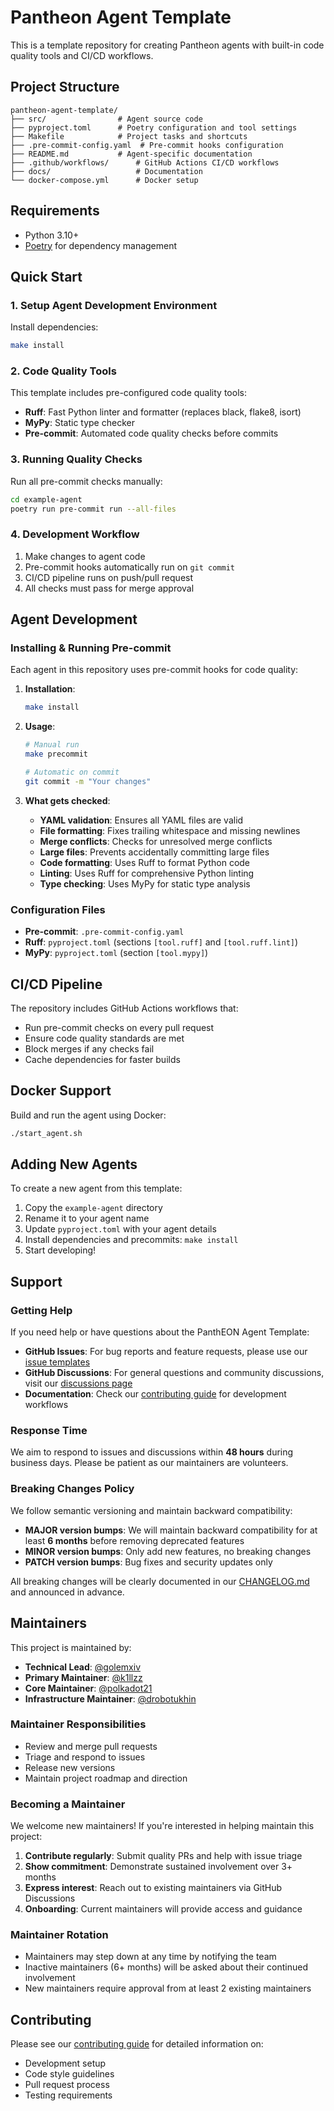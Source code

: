 # Pantheon Agent Template

This is a template repository for creating Pantheon agents with built-in code quality tools and CI/CD workflows.

## Project Structure

```
pantheon-agent-template/
├── src/                # Agent source code
├── pyproject.toml      # Poetry configuration and tool settings
├── Makefile            # Project tasks and shortcuts
├── .pre-commit-config.yaml  # Pre-commit hooks configuration
├── README.md           # Agent-specific documentation
├── .github/workflows/      # GitHub Actions CI/CD workflows
├── docs/                   # Documentation
└── docker-compose.yml      # Docker setup
```

## Requirements

* Python 3.10+
* [Poetry](https://python-poetry.org/) for dependency management

## Quick Start

### 1. Setup Agent Development Environment

Install dependencies:

```bash
make install
```
### 2. Code Quality Tools

This template includes pre-configured code quality tools:

- **Ruff**: Fast Python linter and formatter (replaces black, flake8, isort)
- **MyPy**: Static type checker
- **Pre-commit**: Automated code quality checks before commits

### 3. Running Quality Checks

Run all pre-commit checks manually:

```bash
cd example-agent
poetry run pre-commit run --all-files
```

### 4. Development Workflow

1. Make changes to agent code
2. Pre-commit hooks automatically run on `git commit`
3. CI/CD pipeline runs on push/pull request
4. All checks must pass for merge approval

## Agent Development

### Installing & Running Pre-commit

Each agent in this repository uses pre-commit hooks for code quality:

1. **Installation**:

   ```bash
   make install
   ```
2. **Usage**:

   ```bash
   # Manual run
   make precommit

   # Automatic on commit
   git commit -m "Your changes"
   ```

3. **What gets checked**:

   - **YAML validation**: Ensures all YAML files are valid
   - **File formatting**: Fixes trailing whitespace and missing newlines
   - **Merge conflicts**: Checks for unresolved merge conflicts
   - **Large files**: Prevents accidentally committing large files
   - **Code formatting**: Uses Ruff to format Python code
   - **Linting**: Uses Ruff for comprehensive Python linting
   - **Type checking**: Uses MyPy for static type analysis

### Configuration Files

- **Pre-commit**: `.pre-commit-config.yaml`
- **Ruff**: `pyproject.toml` (sections `[tool.ruff]` and `[tool.ruff.lint]`)
- **MyPy**: `pyproject.toml` (section `[tool.mypy]`)

## CI/CD Pipeline

The repository includes GitHub Actions workflows that:

- Run pre-commit checks on every pull request
- Ensure code quality standards are met
- Block merges if any checks fail
- Cache dependencies for faster builds

## Docker Support

Build and run the agent using Docker:

```bash
./start_agent.sh
```

## Adding New Agents

To create a new agent from this template:

1. Copy the `example-agent` directory
2. Rename it to your agent name
3. Update `pyproject.toml` with your agent details
4. Install dependencies and precommits: `make install`
6. Start developing!

## Support

### Getting Help

If you need help or have questions about the PanthEON Agent Template:

- **GitHub Issues**: For bug reports and feature requests, please use our [issue templates](https://github.com/eon-fun/pantheon-agent-template/issues/new/choose)
- **GitHub Discussions**: For general questions and community discussions, visit our [discussions page](https://github.com/eon-fun/pantheon-agent-template/discussions)
- **Documentation**: Check our [contributing guide](docs/CONTRIBUTING.md) for development workflows

### Response Time

We aim to respond to issues and discussions within **48 hours** during business days. Please be patient as our maintainers are volunteers.

### Breaking Changes Policy

We follow semantic versioning and maintain backward compatibility:

- **MAJOR version bumps**: We will maintain backward compatibility for at least **6 months** before removing deprecated features
- **MINOR version bumps**: Only add new features, no breaking changes
- **PATCH version bumps**: Bug fixes and security updates only

All breaking changes will be clearly documented in our [CHANGELOG.md](CHANGELOG.md) and announced in advance.
## Maintainers

This project is maintained by:

- **Technical Lead**: [@golemxiv](https://github.com/golemxiv)
- **Primary Maintainer**: [@k1llzz](https://github.com/k1llzz)
- **Core Maintainer**: [@polkadot21](https://github.com/polkadot21)
- **Infrastructure Maintainer**: [@drobotukhin](https://github.com/drobotukhin)

### Maintainer Responsibilities

- Review and merge pull requests
- Triage and respond to issues
- Release new versions
- Maintain project roadmap and direction

### Becoming a Maintainer

We welcome new maintainers! If you're interested in helping maintain this project:

1. **Contribute regularly**: Submit quality PRs and help with issue triage
2. **Show commitment**: Demonstrate sustained involvement over 3+ months
3. **Express interest**: Reach out to existing maintainers via GitHub Discussions
4. **Onboarding**: Current maintainers will provide access and guidance

### Maintainer Rotation

- Maintainers may step down at any time by notifying the team
- Inactive maintainers (6+ months) will be asked about their continued involvement
- New maintainers require approval from at least 2 existing maintainers

## Contributing

Please see our [contributing guide](docs/CONTRIBUTING.md) for detailed information on:

- Development setup
- Code style guidelines
- Pull request process
- Testing requirements
